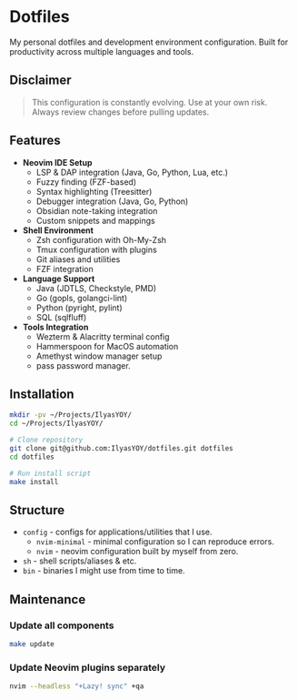 # Dotfiles

My personal dotfiles and development environment configuration.
Built for productivity across multiple languages and tools.

## Disclaimer

> This configuration is constantly evolving. Use at your own
> risk. Always review changes before pulling updates.

## Features

- **Neovim IDE Setup**
  - LSP & DAP integration (Java, Go, Python, Lua, etc.)
  - Fuzzy finding (FZF-based)
  - Syntax highlighting (Treesitter)
  - Debugger integration (Java, Go, Python)
  - Obsidian note-taking integration
  - Custom snippets and mappings
- **Shell Environment**
  - Zsh configuration with Oh-My-Zsh
  - Tmux configuration with plugins
  - Git aliases and utilities
  - FZF integration
- **Language Support**
  - Java (JDTLS, Checkstyle, PMD)
  - Go (gopls, golangci-lint)
  - Python (pyright, pylint)
  - SQL (sqlfluff)
- **Tools Integration**
  - Wezterm & Alacritty terminal config
  - Hammerspoon for MacOS automation
  - Amethyst window manager setup
  - pass password manager.

## Installation

```bash
mkdir -pv ~/Projects/IlyasYOY/ 
cd ~/Projects/IlyasYOY/

# Clone repository
git clone git@github.com:IlyasYOY/dotfiles.git dotfiles
cd dotfiles

# Run install script
make install
```

## Structure

- `config` - configs for applications/utilities that I use.
  - `nvim-minimal` - minimal configuration so I can reproduce
    errors.
  - `nvim` - neovim configuration built by myself from zero.
- `sh` - shell scripts/aliases & etc.
- `bin` - binaries I might use from time to time.

## Maintenance

### Update all components

```bash
make update
```

### Update Neovim plugins separately

```bash
nvim --headless "+Lazy! sync" +qa
```
